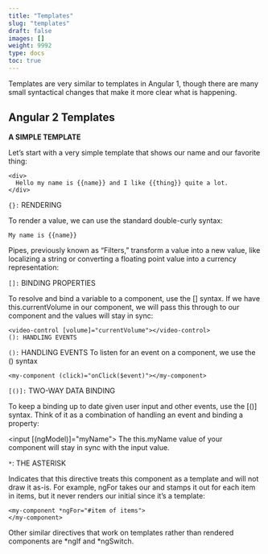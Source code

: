 ```yaml
---
title: "Templates"
slug: "templates"
draft: false
images: []
weight: 9992
type: docs
toc: true
---
```


Templates are very similar to templates in Angular 1, though there are many small syntactical changes that make it more clear what is happening.



## Angular 2 Templates
**A SIMPLE TEMPLATE**

Let’s start with a very simple template that shows our name and our favorite thing:


    <div>
      Hello my name is {{name}} and I like {{thing}} quite a lot.
    </div>

`{}:` RENDERING

To render a value, we can use the standard double-curly syntax:


    My name is {{name}}

Pipes, previously known as “Filters,” transform a value into a new value, like localizing a string or converting a floating point value into a currency representation:

`[]:` BINDING PROPERTIES

To resolve and bind a variable to a component, use the [] syntax. If we have this.currentVolume in our component, we will pass this through to our component and the values will stay in sync:

    <video-control [volume]="currentVolume"></video-control>
    (): HANDLING EVENTS

`():` HANDLING EVENTS
To listen for an event on a component, we use the () syntax

    <my-component (click)="onClick($event)"></my-component>
   

 `[()]:` TWO-WAY DATA BINDING

To keep a binding up to date given user input and other events, use the [()] syntax. Think of it as a combination of handling an event and binding a property:

<input [(ngModel)]="myName">
The this.myName value of your component will stay in sync with the input value.

`*`: THE ASTERISK

Indicates that this directive treats this component as a template and will not draw it as-is. For example, ngFor takes our <my-component> and stamps it out for each item in items, but it never renders our initial <my-component> since it’s a template:

    <my-component *ngFor="#item of items">
    </my-component>

Other similar directives that work on templates rather than rendered components are *ngIf and *ngSwitch.

